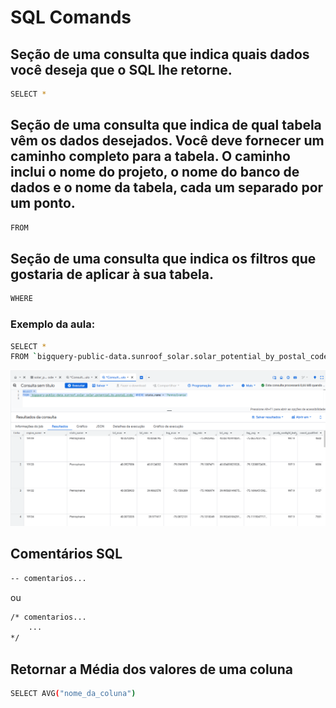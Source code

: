 # SQL Comands

## Seção de uma consulta que indica quais dados você deseja que o SQL lhe retorne.
```bash
SELECT *
```

## Seção de uma consulta que indica de qual tabela vêm os dados desejados. Você deve fornecer um caminho completo para a tabela. O caminho inclui o nome do projeto, o nome do banco de dados e o nome da tabela, cada um separado por um ponto.
```bash
FROM 

```
## Seção de uma consulta que indica os filtros que gostaria de aplicar à sua tabela.
```bash
WHERE 
```

### Exemplo da aula:
```bash
SELECT *
FROM `bigquery-public-data.sunroof_solar.solar_potential_by_postal_code` WHERE state_name = 'Pennsylvania'
```
![img](https://github.com/IF-DeividSilva/Data-Analysis/blob/main/Modulo%204/SQL%20Comands/Prints/Captura%20de%20tela%202025-03-25%20211038.png)

## Comentários SQL
```bash
-- comentarios... 
```
ou
```bash
/* comentarios... 
    ...
*/

```
## Retornar a Média dos valores de uma coluna
```bash
SELECT AVG("nome_da_coluna")
 
```